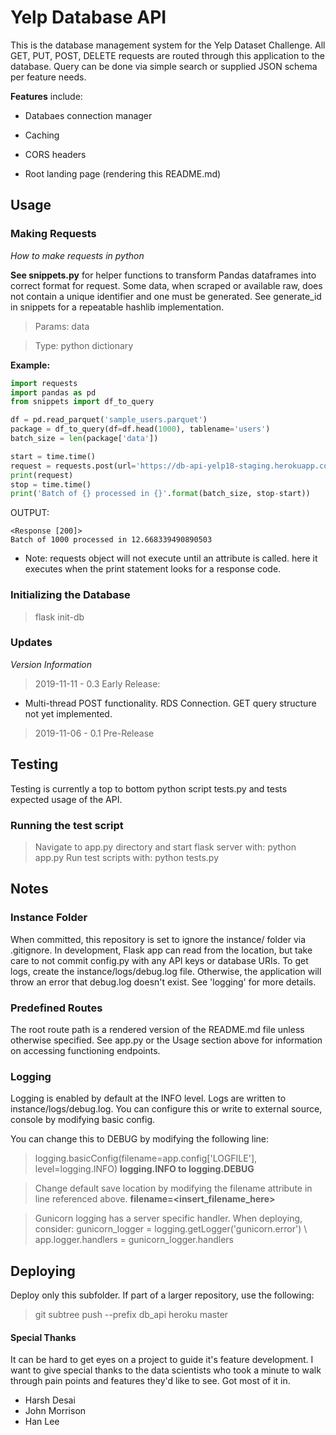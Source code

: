 # Yelp Database API

This is the database management system for the Yelp Dataset Challenge. All GET, PUT, POST, DELETE requests are routed through this application to the database.  Query can be done via simple search or supplied JSON schema per feature needs.

**Features** include:

* Databaes connection manager

* Caching

* CORS headers

* Root landing page (rendering this README.md)

## Usage

### Making Requests

*How to make requests in python*

**See snippets.py** for helper functions to transform Pandas dataframes into correct format for request.  Some data, when scraped or available raw, does not contain a unique identifier and one must be generated.  See generate_id in snippets for a repeatable hashlib implementation.

> Params: data

> Type: python dictionary

**Example:**

```python
import requests
import pandas as pd
from snippets import df_to_query

df = pd.read_parquet('sample_users.parquet')
package = df_to_query(df=df.head(1000), tablename='users')
batch_size = len(package['data'])

start = time.time()
request = requests.post(url='https://db-api-yelp18-staging.herokuapp.com/api/data', json=package)
print(request)
stop = time.time()
print('Batch of {} processed in {}'.format(batch_size, stop-start))
```

OUTPUT:
```
<Response [200]>
Batch of 1000 processed in 12.668339490890503
```

* Note: requests object will not execute until an attribute is called.  here it executes when the print statement looks for a response code.

### Initializing the Database

> flask init-db

### Updates

*Version Information*

> 2019-11-11 - 0.3 Early Release:

* Multi-thread POST functionality. RDS Connection.  GET query structure not yet implemented.

> 2019-11-06 - 0.1 Pre-Release

## Testing

Testing is currently a top to bottom python script tests.py and tests expected usage of the API.

### Running the test script

> Navigate to app.py directory and start flask server with: python app.py
> Run test scripts with: python tests.py

## Notes

### Instance Folder

When committed, this repository is set to ignore the instance/ folder via .gitignore.  In development, Flask app can read from the location, but take care to not commit config.py with any API keys or database URIs.  To get logs, create the instance/logs/debug.log file.  Otherwise, the application will throw an error that debug.log doesn't exist.  See 'logging' for more details.

### Predefined Routes

The root route path is a rendered version of the README.md file unless otherwise specified.  See app.py or the Usage section above for information on accessing functioning endpoints.

### Logging

Logging is enabled by default at the INFO level.  Logs are written to instance/logs/debug.log.  You can configure this or write to external source, console by modifying basic config.

You can change this to DEBUG by modifying the following line:

> logging.basicConfig(filename=app.config['LOGFILE'], level=logging.INFO) **logging.INFO to logging.DEBUG**

> Change default save location by modifying the filename attribute in line referenced above.  **filename=<insert_filename_here>**

> Gunicorn logging has a server specific handler. When deploying, consider: gunicorn_logger = logging.getLogger('gunicorn.error') \ app.logger.handlers = gunicorn_logger.handlers

## Deploying

Deploy only this subfolder.  If part of a larger repository, use the following:

> git subtree push --prefix db_api heroku master

#### Special Thanks

It can be hard to get eyes on a project to guide it's feature development.  I want to give special thanks to the data scientists who took a minute to walk through pain points and features they'd like to see.  Got most of it in.

* Harsh Desai
* John Morrison
* Han Lee

